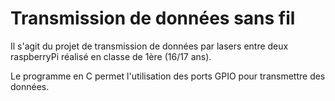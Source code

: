 # Transmission de données sans fil

Il s'agit du projet de transmission de données par lasers entre deux raspberryPi réalisé en classe de 1ère (16/17 ans).

Le programme en C permet l'utilisation des ports GPIO pour transmettre des données.
